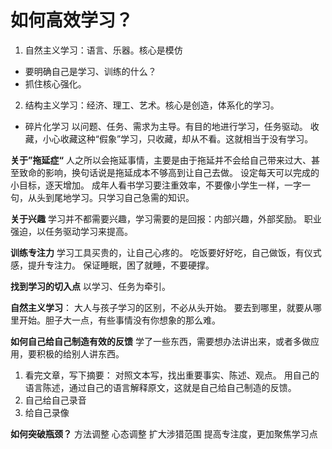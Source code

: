 # 如何高效学习？

1. 自然主义学习：语言、乐器。核心是模仿
* 要明确自己是学习、训练的什么？
* 抓住核心强化。

2. 结构主义学习：经济、理工、艺术。核心是创造，体系化的学习。
* 碎片化学习
以问题、任务、需求为主导。有目的地进行学习，任务驱动。
收藏，小心收藏这种“假象”学习，只收藏，却从不看。这就相当于没有学习。

**关于”拖延症“**
人之所以会拖延事情，主要是由于拖延并不会给自己带来过大、甚至致命的影响，换句话说是拖延成本不够高到让自己去做。
设定每天可以完成的小目标，逐天增加。
成年人看书学习要注重效率，不要像小学生一样，一字一句，从头到尾地学习。只学习自己急需的知识。

**关于兴趣**
学习并不都需要兴趣，学习需要的是回报：内部兴趣，外部奖励。
职业强迫，以任务驱动学习来提高。

**训练专注力**
学习工具买贵的，让自己心疼的。
吃饭要好好吃，自己做饭，有仪式感，提升专注力。
保证睡眠，困了就睡，不要硬撑。

**找到学习的切入点**
以学习、任务为牵引。

**自然主义学习**：
大人与孩子学习的区别，不必从头开始。
要去到哪里，就要从哪里开始。胆子大一点，有些事情没有你想象的那么难。

**如何自己给自己制造有效的反馈**
学了一些东西，需要想办法讲出来，或者多做应用，要积极的给别人讲东西。
1. 看完文章，写下摘要：
对照文本写，找出重要事实、陈述、观点。
用自己的语言陈述，通过自己的语言解释原文，这就是自己给自己制造的反馈。
2. 自己给自己录音
3. 给自己录像

**如何突破瓶颈？**
方法调整
心态调整
扩大涉猎范围
提高专注度，更加聚焦学习点